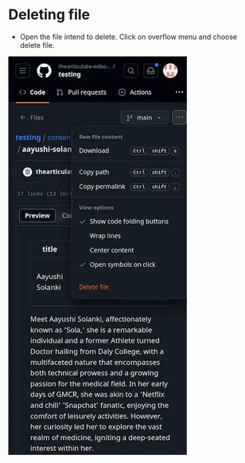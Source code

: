 # Deleting file

- Open the file intend to delete. Click on overflow menu and choose delete file.

![deletefile](./deletefile2.webp)